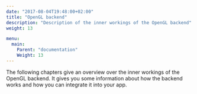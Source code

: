 ```yaml
---
date: "2017-08-04T19:48:00+02:00"
title: "OpenGL backend"
description: "Description of the inner workings of the OpenGL backend"
weight: 13

menu:
  main:
    Parent: "documentation"
    Weight: 13
---
```


The following chapters give an overview over the inner workings
of the OpenGL backend. It gives you some information about how 
the backend works and how you can integrate it into your app.


